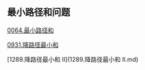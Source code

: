## 最小路径和问题

[0064.最小路径和](0064.最小路径和.md)

[0931.降路径最小和](0931.降路径最小和.md)

[1289.降路径最小和  II](1289.降路径最小和  II.md)